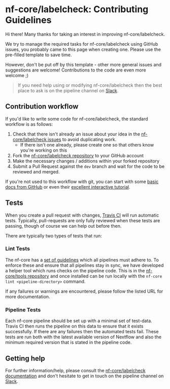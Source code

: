 # nf-core/labelcheck: Contributing Guidelines

Hi there! Many thanks for taking an interest in improving nf-core/labelcheck.

We try to manage the required tasks for nf-core/labelcheck using GitHub issues, you probably came to this page when creating one. Please use the pre-filled template to save time.

However, don't be put off by this template - other more general issues and suggestions are welcome! Contributions to the code are even more welcome ;)

> If you need help using or modifying nf-core/labelcheck then the best place to ask is on the pipeline channel on [Slack](https://nf-core-invite.herokuapp.com/).



## Contribution workflow
If you'd like to write some code for nf-core/labelcheck, the standard workflow
is as follows:

1. Check that there isn't already an issue about your idea in the
   [nf-core/labelcheck issues](https://github.com/nf-core/labelcheck/issues) to avoid
   duplicating work.
    * If there isn't one already, please create one so that others know you're working on this
2. Fork the [nf-core/labelcheck repository](https://github.com/nf-core/labelcheck) to your GitHub account
3. Make the necessary changes / additions within your forked repository
4. Submit a Pull Request against the `dev` branch and wait for the code to be reviewed and merged.

If you're not used to this workflow with git, you can start with some [basic docs from GitHub](https://help.github.com/articles/fork-a-repo/) or even their [excellent interactive tutorial](https://try.github.io/).


## Tests
When you create a pull request with changes, [Travis CI](https://travis-ci.org/) will run automatic tests.
Typically, pull-requests are only fully reviewed when these tests are passing, though of course we can help out before then.

There are typically two types of tests that run:

### Lint Tests
The nf-core has a [set of guidelines](http://nf-co.re/guidelines) which all pipelines must adhere to.
To enforce these and ensure that all pipelines stay in sync, we have developed a helper tool which runs checks on the pipeline code. This is in the [nf-core/tools repository](https://github.com/nf-core/tools) and once installed can be run locally with the `nf-core lint <pipeline-directory>` command.

If any failures or warnings are encountered, please follow the listed URL for more documentation.

### Pipeline Tests
Each nf-core pipeline should be set up with a minimal set of test-data.
Travis CI then runs the pipeline on this data to ensure that it exists successfully.
If there are any failures then the automated tests fail.
These tests are run both with the latest available version of Nextflow and also the minimum required version that is stated in the pipeline code.

## Getting help
For further information/help, please consult the [nf-core/labelcheck documentation](https://github.com/nf-core/labelcheck#documentation) and don't hesitate to get in touch on the pipeline channel on [Slack](https://nf-core-invite.herokuapp.com/).
